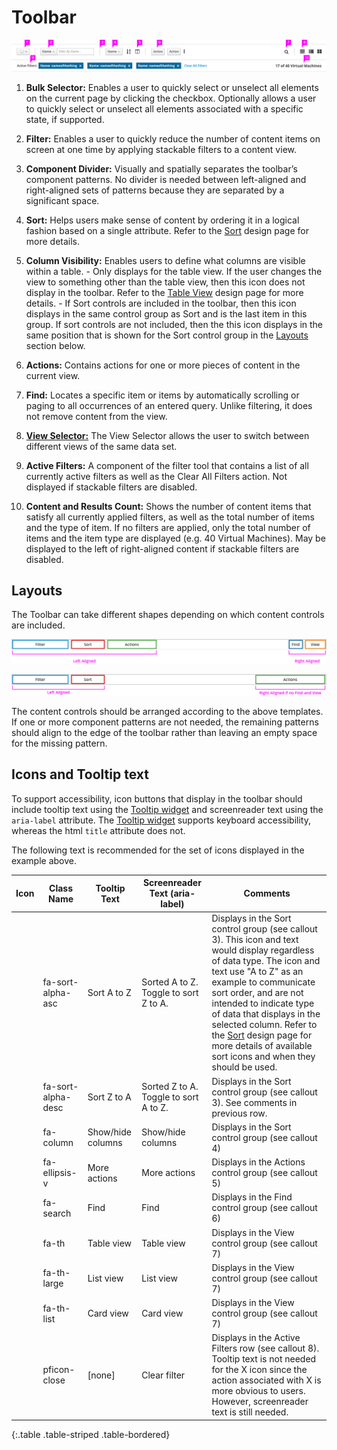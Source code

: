 # Toolbar

![Toolbar pattern with callouts](img/toolbar-callouts.png)
  1. **Bulk Selector:**
  Enables a user to quickly select or unselect all elements on the current page by clicking the checkbox.  Optionally allows a user to quickly select or unselect all elements associated with a specific state, if supported.

  1. **Filter:** Enables a user to quickly reduce the number of content items on screen at one time by applying stackable filters to a content view.

  1. **Component Divider:** Visually and spatially separates the toolbar’s component patterns. No divider is needed between left-aligned and right-aligned sets of patterns because they are separated by a significant space.

  1. **Sort:** Helps users make sense of content by ordering it in a logical fashion based on a single attribute. Refer to the [Sort](http://www.patternfly.org/pattern-library/forms-and-controls/sort/#overview/) design page for more details.

  1. **Column Visibility:** Enables users to define what columns are visible within a table.
    - Only displays for the table view. If the user changes the view to something other than the table view, then this icon does not display in the toolbar. Refer to the [Table View](http://www.patternfly.org/pattern-library/content-views/table-view/) design page for more details.
    - If Sort controls are included in the toolbar, then this icon displays in the same control group as Sort and is the last item in this group. If sort controls are not included, then the this icon displays in the same position that is shown for the Sort control group in the [Layouts](#layouts) section below.

  1. **Actions:** Contains actions for one or more pieces of content in the current view.

  1. **Find:** Locates a specific item or items by automatically scrolling or paging to all occurrences of an entered query. Unlike filtering, it does not remove content from the view.

  1. [**View Selector:**](http://www.patternfly.org/pattern-library/forms-and-controls/view-selector/) The View Selector allows the user to switch between different views of the same data set.

  1. **Active Filters:** A component of the filter tool that contains a list of all currently active filters as well as the Clear All Filters action. Not displayed if stackable filters are disabled.

  1. **Content and Results Count:** Shows the number of content items that satisfy all currently applied filters, as well as the total number of items and the type of item. If no filters are applied, only the total number of items and the item type are displayed (e.g. 40 Virtual Machines). May be displayed to the left of right-aligned content if stackable filters are disabled.

## Layouts

The Toolbar can take different shapes depending on which content controls are included.

![Toolbar pattern with callouts](img/toolbar-layout1.png)

![Toolbar pattern with callouts](img/toolbar-layout2.png)

The content controls should be arranged according to the above templates. If one or more component patterns are not needed, the remaining patterns should align to the edge of the toolbar rather than leaving an empty space for the missing pattern.


## Icons and Tooltip text
To support accessibility, icon buttons that display in the toolbar should include tooltip text using the [Tooltip widget](http://www.patternfly.org/pattern-library/widgets/#tooltip) and screenreader text using the `aria-label` attribute. The [Tooltip widget](http://www.patternfly.org/pattern-library/widgets/#tooltip) supports keyboard accessibility, whereas the html `title` attribute does not.

The following text is recommended for the set of icons displayed in the example above.

| Icon                                      | Class Name    | Tooltip Text      | Screenreader Text (aria-label) | Comments                   |
| ----------------------------------------- | ------------- | ----------------- | ------------------------------ | -------------------------- |
| <span class="fa fa-sort-alpha-asc"></span>      | fa-sort-alpha-asc   | Sort A to Z       | Sorted A to Z. Toggle to sort Z to A. | Displays in the Sort control group (see callout 3). This icon and text would display regardless of data type. The icon and text use "A to Z" as an example to communicate sort order, and are not intended to indicate type of data that displays in the selected column. Refer to the [Sort](http://www.patternfly.org/pattern-library/forms-and-controls/sort/#design) design page for more details of available sort icons and when they should be used. |
| <span class="fa fa-sort-alpha-desc"></span>     | fa-sort-alpha-desc  | Sort Z to A       | Sorted Z to A. Toggle to sort A to Z. | Displays in the Sort control group (see callout 3). See comments in previous row. |
| <span class="fa fa-column"></span>        | fa-column     | Show/hide columns | Show/hide columns              | Displays in the Sort control group (see callout 4) |
| <span class="fa fa-ellipsis-v"></span>    | fa-ellipsis-v | More actions      | More actions                   | Displays in the Actions control group (see callout 5) |
| <span class="fa fa-search"></span>        | fa-search     | Find              | Find                           | Displays in the Find control group (see callout 6) |
| <span class="fa fa-th"></span>            | fa-th         | Table view        | Table view                     | Displays in the View control group (see callout 7) |
| <span class="fa fa-th-large"></span>      | fa-th-large   | List view         | List view                      | Displays in the View control group (see callout 7) |
| <span class="fa fa-th-list"></span>       | fa-th-list    | Card view         | Card view                      | Displays in the View control group (see callout 7) |
| <span class="pficon pficon-close"></span> | pficon-close  | [none]            | Clear filter                   | Displays in the Active Filters row (see callout 8). Tooltip text is not needed for the X icon since the action associated with X is more obvious to users. However, screenreader text is still needed. |
{:.table .table-striped .table-bordered}

